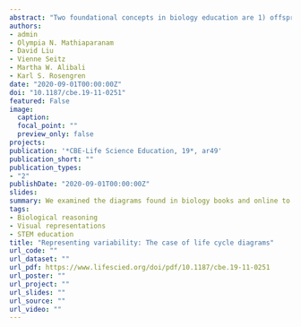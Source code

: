 ```yaml
---
abstract: "Two foundational concepts in biology education are 1) offspring are not identical to their parents, and 2) organisms undergo changes throughout their lives. These concepts are included in both international and U.S. curricular standards. Research in psychology has shown that children often have difficulty understanding these concepts, as they are inconsistent with their intuitive theories of the biological world. Additionally, prior research suggests that diagrams are commonly used in instruction and that their features influence student learning. Given this prior work, we explored the characteristics of life cycle diagrams and discuss possible implications for student learning. We examined 75 life cycle diagrams from books, including five biology or general science textbooks and 25 specialized trade books focusing on biology for children. We also examined 633 life cycle diagrams from a publicly available online database of science diagrams. Most diagrams failed to show any within-species variability. Additionally, many diagrams had perceptually rich backgrounds, which prior research suggests might hinder learning. We discuss how the design characteristics of diagrams may reinforce students' intuitive theories of biology, which might make it difficult for students to understand key biological concepts in the future."
authors:
- admin
- Olympia N. Mathiaparanam
- David Liu
- Vienne Seitz
- Martha W. Alibali
- Karl S. Rosengren
date: "2020-09-01T00:00:00Z"
doi: "10.1187/cbe.19-11-0251"
featured: False
image:
  caption: 
  focal_point: ""
  preview_only: false
projects: 
publication: '*CBE-Life Science Education, 19*, ar49'
publication_short: ""
publication_types:
- "2"
publishDate: "2020-09-01T00:00:00Z"
slides: 
summary: We examined the diagrams found in biology books and online to see if their design alligned with research-based practices. We found that many diagrams had perceptually rich backgrounds, which prior research suggests might hinder learning.
tags:
- Biological reasoning
- Visual representations
- STEM education
title: "Representing variability: The case of life cycle diagrams"
url_code: ""
url_dataset: ""
url_pdf: https://www.lifescied.org/doi/pdf/10.1187/cbe.19-11-0251
url_poster: ""
url_project: ""
url_slides: ""
url_source: ""
url_video: ""
---
```

